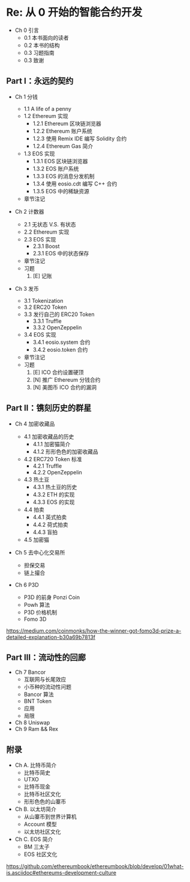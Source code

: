 # Re: 从 0 开始的智能合约开发
- Ch 0 引言
    - 0.1 本书面向的读者
    - 0.2 本书的结构
    - 0.3 习题指南
    - 0.3 致谢

## Part I：永远的契约
- Ch 1 分钱
    - 1.1 A life of a penny
    - 1.2 Ethereum 实现
        - 1.2.1 Ethereum 区块链浏览器
        - 1.2.2 Ethereum 账户系统
        - 1.2.3 使用 Remix IDE 编写 Solidity 合约
        - 1.2.4 Ethereum Gas 简介 
    - 1.3 EOS 实现
        - 1.3.1 EOS 区块链浏览器
        - 1.3.2 EOS 账户系统
        - 1.3.3 EOS 的消息分发机制
        - 1.3.4 使用 eosio.cdt 编写 C++ 合约        
        - 1.3.5 EOS 中的稀缺资源
    - 章节注记

- Ch 2 计数器
    - 2.1 无状态 V.S. 有状态
    - 2.2 Ethereum 实现
    - 2.3 EOS 实现
        - 2.3.1 Boost
        - 2.3.1 EOS 中的状态保存
    - 章节注记
    - 习题
        1. [E] 记账

- Ch 3 发币
    - 3.1 Tokenization
    - 3.2 ERC20 Token
    - 3.3 发行自己的 ERC20 Token
        - 3.3.1 Truffle
        - 3.3.2 OpenZeppelin   
    - 3.4 EOS 实现
        - 3.4.1 eosio.system 合约
        - 3.4.2 eosio.token 合约
    - 章节注记
    - 习题
        1. [E] ICO 合约设置硬顶
        2. [N] 推广 Ethereum 分钱合约
        3. [N] 美图币 ICO 合约的漏洞

## Part II：镌刻历史的群星
- Ch 4 加密收藏品
    - 4.1 加密收藏品的历史
        - 4.1.1 加密猫简介
        - 4.1.2 形形色色的加密收藏品
    - 4.2 ERC720 Token 标准
        - 4.2.1 Truffle
        - 4.2.2 OpenZeppelin   
    - 4.3 热土豆
        - 4.3.1 热土豆的历史
        - 4.3.2 ETH 的实现
        - 4.3.3 EOS 的实现  
    - 4.4 拍卖
        - 4.4.1 英式拍卖
        - 4.4.2 荷式拍卖
        - 4.4.3 盲拍    
    - 4.5 加密猫

- Ch 5 去中心化交易所
    - 担保交易
    - 链上撮合

- Ch 6 P3D
    - P3D 的前身 Ponzi Coin
    - Powh 算法
    - P3D 价格机制
    - Fomo 3D

https://medium.com/coinmonks/how-the-winner-got-fomo3d-prize-a-detailed-explanation-b30a69b7813f

## Part III：流动性的回廊
- Ch 7 Bancor
    - 互联网与长尾效应
    - 小币种的流动性问题
    - Bancor 算法
    - BNT Token
    - 应用
    - 局限
- Ch 8 Uniswap
- Ch 9 Ram && Rex

## 附录
- Ch A. 比特币简介
    - 比特币简史
    - UTXO 
    - 比特币现金
    - 比特币社区文化
    - 形形色色的山寨币
- Ch B. 以太坊简介
    - 从山寨币到世界计算机
    - Account 模型
    - 以太坊社区文化
- Ch C. EOS 简介
    - BM 三太子
    - EOS 社区文化

https://github.com/ethereumbook/ethereumbook/blob/develop/01what-is.asciidoc#ethereums-development-culture 
